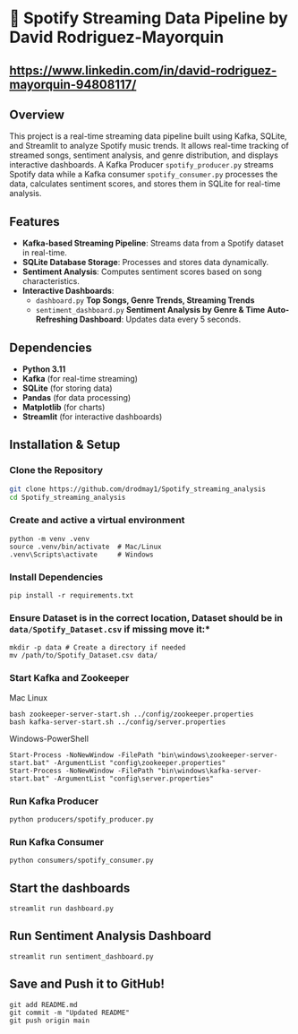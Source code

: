 # 🎵 Spotify Streaming Data Pipeline by David Rodriguez-Mayorquin
## https://www.linkedin.com/in/david-rodriguez-mayorquin-94808117/

## **Overview**
This project is a real-time streaming data pipeline built using Kafka, SQLite, and Streamlit to analyze Spotify music trends. 
It allows real-time tracking of streamed songs, sentiment analysis, and genre distribution, and displays interactive dashboards.
A Kafka Producer `spotify_producer.py` streams Spotify data while a Kafka consumer `spotify_consumer.py` processes the data, calculates sentiment scores, and stores them in SQLite for real-time analysis.

## **Features**
- **Kafka-based Streaming Pipeline**: Streams data from a Spotify dataset in real-time.  
- **SQLite Database Storage**: Processes and stores data dynamically.  
- **Sentiment Analysis**: Computes sentiment scores based on song characteristics.  
- **Interactive Dashboards**:  
   - `dashboard.py` **Top Songs, Genre Trends, Streaming Trends**   
   - `sentiment_dashboard.py` **Sentiment Analysis by Genre & Time** 
**Auto-Refreshing Dashboard**: Updates data every 5 seconds.  

## **Dependencies**
- **Python 3.11**
- **Kafka** (for real-time streaming)
- **SQLite** (for storing data)
- **Pandas** (for data processing)
- **Matplotlib** (for charts)
- **Streamlit** (for interactive dashboards)

## **Installation & Setup**
### **Clone the Repository**
```sh
git clone https://github.com/drodmay1/Spotify_streaming_analysis
cd Spotify_streaming_analysis
```

### **Create and active a virtual environment**
```
python -m venv .venv
source .venv/bin/activate  # Mac/Linux
.venv\Scripts\activate     # Windows
```

### **Install Dependencies**
```
pip install -r requirements.txt
```
### **Ensure Dataset is in the correct location, Dataset should be in `data/Spotify_Dataset.csv` if missing move it:***
```
mkdir -p data # Create a directory if needed
mv /path/to/Spotify_Dataset.csv data/
```

### **Start Kafka and Zookeeper**
Mac Linux
```
bash zookeeper-server-start.sh ../config/zookeeper.properties
bash kafka-server-start.sh ../config/server.properties
```

Windows-PowerShell
```
Start-Process -NoNewWindow -FilePath "bin\windows\zookeeper-server-start.bat" -ArgumentList "config\zookeeper.properties"
Start-Process -NoNewWindow -FilePath "bin\windows\kafka-server-start.bat" -ArgumentList "config\server.properties"
```

### **Run Kafka Producer**
```
python producers/spotify_producer.py
```

### **Run Kafka Consumer**
```
python consumers/spotify_consumer.py
```

## **Start the dashboards**
```
streamlit run dashboard.py
```

## **Run Sentiment Analysis Dashboard**
```
streamlit run sentiment_dashboard.py
```

## **Save and Push it to GitHub!**
```
git add README.md
git commit -m "Updated README"
git push origin main
```





